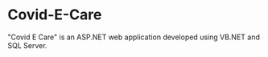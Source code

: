 # Covid-E-Care
"Covid E Care" is an ASP.NET web application developed using VB.NET and SQL Server. 

